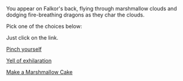 You appear on Falkor's back, flying through marshmallow clouds 
and dodging fire-breathing dragons as they char the clouds. 

Pick one of the choices below:

Just click on the link.

[Pinch yourself](../pinch/pinch.md)

[Yell of exhilaration](../yearg/yearg.md)

[Make a Marshmallow Cake](https://www.youtube.com/watch?v=3l1SY3QREv4)
